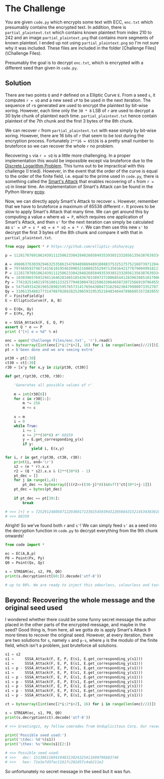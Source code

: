 # The Challenge

You are given `code.py` which encrypts some text with ECC, `enc.txt` which presumably contains the encrypted text. In addition, there is `partial_plaintext.txt` which contains known plaintext from index 210 to 242 and an image `partial_plaintext.png` that contains more segments of known plaintext. I ended up not using `partial_plaintext.png` so I'm not sure why it was included. These files are included in the folder [Challenge Files](\Challenge Files).

Presumably the goal is to decrypt `enc.txt`, which is encrypted with a different seed than given in `code.py`.

## Solution

There are two points `Q` and `P` defined on a Elliptic Curve `E`. From a seed `s`, it computes `r = sQ` and a new seed `sP` to be used in the next iteration. The sequence of `r`s generated are used to encrypt the plaintext by bit-wise xoring. However, each time only the `30 * 8` LSB of `r` are used to decrypt a 30 byte chunk of plaintext each time. `partial_plaintext.txt` hence contain plaintext of the 7th chunk and the first 3 bytes of the 8th chunk.

We can recover `r` from `partial_plaintext.txt` with ease simply by bit-wise xoring. However, there are 16 bits of `r` that seem to be lost during the encryption process. Fortunately `2**16 = 65536` is a pretty small number to bruteforce so we can recover the whole `r` no problem.

Recovering `s` via `r = sQ` is a little more challenging. In a proper implementation this would be impossible except via bruteforce due to the [Discrete Logarithm Problem](https://en.wikipedia.org/wiki/Elliptic-curve_cryptography). This turns out to be impractical with this challenge (I tried). However, in the event that the order of the curve is equal to the order of the finite field, i.e. equal to the prime used in `code.py`, there is something called the [Smart's Attack](https://wstein.org/edu/2010/414/projects/novotney.pdf) that enables recovering of `s` from `r = sQ` in linear time. An implementation of Smart's Attack can be found in the Python library [ecpy](https://github.com/elliptic-shiho/ecpy).

Now, we can directly apply Smart's Attack to recover `s`. However, remember that we have to bruteforce a maximum of 65536 different `r`. It proves to be slow to apply Smart's Attack that many time. We can get around this by computing a value `e` where `eQ = P`, which requires one application of Smart's Attack, and then `s'` for the next iteration can simply be calculated as `s' = sP = s * eQ = e * sQ = e * r`. We can then use this new `s'` to decrypt the first 3 bytes of the 8th chunk and compare it with that in `partial_plaintext.txt`.

```python
from ecpy import * # https://github.com/elliptic-shiho/ecpy

p = 112817876910624391112586233842848268584935393852332056135638763933471640076719

A = 49606376303929463253586154769489869489108883753251757521607397128446713725753
B = 79746959374671415610195463996521688925529471350164217787900499181173830926217
P = 112817876910624391112586233842848268584935393852332056135638763933471640076719
Px = 103039657693294116462834651854367833897272806854412839639851017006923575559024
Py = 77619251402197618012332577948300478225863306465872072566919796455982120391100
Qx = 54754931428196528902595765731417656438047316294230479980073352787194748472682
Qy = 31061354882773147087028928252065932953521048346447896605357202055562579555845
F = FiniteField(p)
E = EllipticCurve(F, A, B)

Q = E(Qx, Qy)
P = E(Px, Py)

e = SSSA_Attack(F, E, Q, P)
assert Q * e == P
print ("[+] e = %d" % e)

enc = open('Challenge Files/enc.txt', 'r').read()
ct = bytearray([int(enc[2*i:2*i+2], 16) for i in range(len(enc)//2)])[210:] # Get bytearray from enc with offset 210
pt = b'been done and we are seeing extre'

pt30 = pt[:30]
ct30 = ct[:30]
r30 = [x^y for x,y in zip(pt30, ct30)]

def get_r(pt30, ct30, r30):

    'Generates all possible values of r'
    
    m = int(r30[0])
    for c in r30[1:]:
        m *= 256
        m += c
      
    x = m
    i = 0
    while True:
        i += 1
        x += 2**(30*8) #* 60359
        y = E.get_corresponding_y(x)
        if y:
            yield i, E(x,y)

for i, r in get_r(pt30, ct30, r30):
    print(i, end='\r')
    s2 = (e * r).x.x
    r2 = (Q * s2).x.x & (2**(30*8) - 1)
    pt_dec = []
    for j in range(1,4):
        pt_dec += bytearray([((r2>>((30-j)*8))&0xff)^ct[30*1+j-1]])
    pt_dec = bytes(pt_dec)
        
    if pt_dec == pt[30:]:
        break

# >>> [+] e = 72529124805871229360171330254593943220566431521453438361067644203504289580075
# >>> 60359
```

Alright! So we've found both `r` and `s'`! We can simply feed `s'` as a seed into the decryption function in `code.py` to decrypt everything from the 9th chunk onwards!

```python
from code import *

ec = EC(A,B,p)
P0 = Point(Px, Py)
Q0 = Point(Qx, Qy)

s = STREAM(ec, s2, P0, Q0)
print(s.decryption(ct[60:]).decode('utf-8'))

# up to 98%. We are ready to inject this odourless, colourless and tasteless liquid into all our water pumps. Prepare yourselves for CDDC20{maS5_brA1nwashINg_anD_w0rLD_dOMINA7ioN}!! HAHAHAHAHHAAAAA cheers to the success of our evil planz!!!
```

## Beyond: Recovering the whole message and the original seed used

I wondered whether there could be some funny secret message the author placed in the other parts of the encrypted message, and maybe in the seed? Good thing is, from here, all we gotta do is apply Smart's Attack 9 more times to recover the original seed. However, at every iteration, there are two solutions for `s`, namely `s` and `p-s`, where `p` is the modulo of the finite field, which isn't a problem, just bruteforce all solutions.

```python
s1 = s2
s1 =     SSSA_Attack(F, E, P, E(s1, E.get_corresponding_y(s1)))
s1 =     SSSA_Attack(F, E, P, E(s1, E.get_corresponding_y(s1)))
s1 = p - SSSA_Attack(F, E, P, E(s1, E.get_corresponding_y(s1)))
s1 =     SSSA_Attack(F, E, P, E(s1, E.get_corresponding_y(s1)))
s1 = p - SSSA_Attack(F, E, P, E(s1, E.get_corresponding_y(s1)))
s1 = p - SSSA_Attack(F, E, P, E(s1, E.get_corresponding_y(s1)))
s1 = p - SSSA_Attack(F, E, P, E(s1, E.get_corresponding_y(s1)))
s1 = p - SSSA_Attack(F, E, P, E(s1, E.get_corresponding_y(s1)))
s1 = p - SSSA_Attack(F, E, P, E(s1, E.get_corresponding_y(s1)))

ct = bytearray([int(enc[2*i:2*i+2], 16) for i in range(len(enc)//2)])

s = STREAM(ec, s1, P0, Q0)
print(s.decryption(ct).decode('utf-8'))

# >>> Greetingzz, my fellow comrades from Unduplicitous Corp. Our researchers have made tremendous progress with Brainwashing Agent 2.0 - it is now alot more effective than the previous version. Thorough testing has been done and we are seeing extremely high success rates of up to 98%. We are ready to inject this odourless, colourless and tasteless liquid into all our water pumps. Prepare yourselves for CDDC20{maS5_brA1nwashINg_anD_w0rLD_dOMINA7ioN}!! HAHAHAHAHHAAAAA cheers to the success of our evil planz!!!

print('Possible seed used:')
print('\tdec: %d'%(s1))
print('\thex: %s'%hex(s1)[2:])

# >>> Possible seed used:
# >>>	dec: 151386116941948313024325411690796683746
# >>>	hex: 71e3e7d3fac11617c282d57c4ab211e2
```

So unfortunately no secret message in the seed but it was fun.